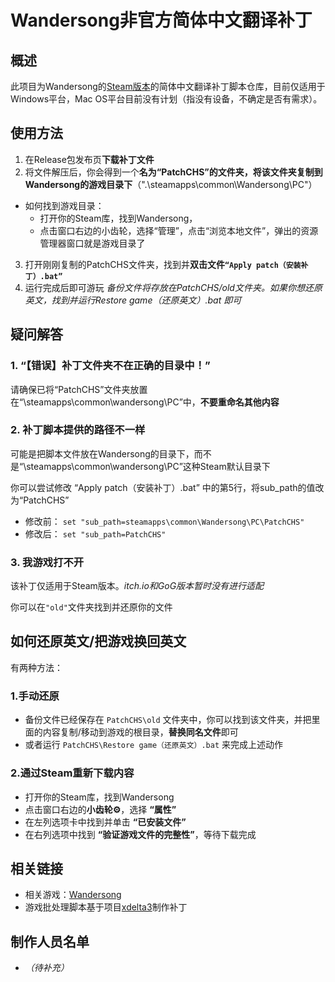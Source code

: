 # Wandersong非官方简体中文翻译补丁

## 概述
此项目为Wandersong的[Steam版本](https://store.steampowered.com/app/530320/Wandersong/)的简体中文翻译补丁脚本仓库，目前仅适用于Windows平台，Mac OS平台目前没有计划（指没有设备，不确定是否有需求）。


## 使用方法
1. 在Release包发布页**下载补丁文件**
2. 将文件解压后，你会得到一个**名为“PatchCHS”的文件夹，将该文件夹复制到Wandersong的游戏目录下**（".\steamapps\common\Wandersong\PC"）
  - 如何找到游戏目录：
    - 打开你的Steam库，找到Wandersong，
    - 点击窗口右边的小齿轮，选择“管理”，点击“浏览本地文件”，弹出的资源管理器窗口就是游戏目录了
3. 打开刚刚复制的PatchCHS文件夹，找到并**双击文件`“Apply patch（安装补丁）.bat”`**
4. 运行完成后即可游玩
   *备份文件将存放在PatchCHS/old文件夹。如果你想还原英文，找到并运行Restore game（还原英文）.bat 即可*


## 疑问解答
### 1. “【错误】补丁文件夹不在正确的目录中！”
请确保已将“PatchCHS”文件夹放置在“\steamapps\common\wandersong\PC”中，**不要重命名其他内容**

### 2. 补丁脚本提供的路径不一样
可能是把脚本文件放在Wandersong的目录下，而不是“\steamapps\common\wandersong\PC”这种Steam默认目录下

你可以尝试修改 “Apply patch（安装补丁）.bat” 中的第5行，将sub_path的值改为“PatchCHS”
* 修改前： `set "sub_path=steamapps\common\Wandersong\PC\PatchCHS"`
* 修改后： `set "sub_path=PatchCHS"`

### 3. 我游戏打不开 
该补丁仅适用于Steam版本。*itch.io和GoG版本暂时没有进行适配*

你可以在`"old"`文件夹找到并还原你的文件


## 如何还原英文/把游戏换回英文
有两种方法：
### 1.手动还原
- 备份文件已经保存在 `PatchCHS\old` 文件夹中，你可以找到该文件夹，并把里面的内容复制/移动到游戏的根目录，**替换同名文件**即可
- 或者运行 `PatchCHS\Restore game（还原英文）.bat` 来完成上述动作

### 2.通过Steam重新下载内容
- 打开你的Steam库，找到Wandersong
- 点击窗口右边的**小齿轮⚙**，选择 **“属性”**
- 在左列选项卡中找到并单击 **“已安装文件”**
- 在右列选项中找到 **“验证游戏文件的完整性”**，等待下载完成


## 相关链接
- 相关游戏：[Wandersong](https://wanderso.ng/)
- 游戏批处理脚本基于项目[xdelta3](https://github.com/Moodkiller/xdelta3-gui-2.0)制作补丁

## 制作人员名单
- *（待补充）*
